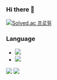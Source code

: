 ### Hi there 👋
[![Solved.ac 프로필](http://mazassumnida.wtf/api/v2/generate_badge?boj=chan120714)](https://solved.ac/chan120714)
### Language
- <img src="https://img.shields.io/badge/Python-3776AB?style=flat-square&logo=Python&logoColor=white"/>
- <img src="https://img.shields.io/badge/C++-00599C?style=flat-square&logo=cplusplus&logoColor=white"/>



<img src="https://github-readme-stats.vercel.app/api/top-langs/?username=chan120714&layout=compact"/>
<img src="https://github-readme-stats.vercel.app/api?username=chan120714&hide={hidecontents}"/>
